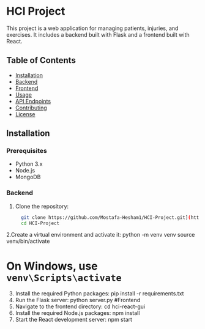 # HCI Project

This project is a web application for managing patients, injuries, and exercises. It includes a backend built with Flask and a frontend built with React.

## Table of Contents

- [Installation](#installation)
- [Backend](#backend)
- [Frontend](#frontend)
- [Usage](#usage)
- [API Endpoints](#api-endpoints)
- [Contributing](#contributing)
- [License](#license)

## Installation

### Prerequisites

- Python 3.x
- Node.js
- MongoDB

### Backend

1. Clone the repository:

   ```sh
     git clone https://github.com/Mostafa-Hesham1/HCI-Project.git](https://github.com/Mostafa-Hesham1/HCI-Project/tree/Phase2-Test
     cd HCI-Project
  2.Create a virtual environment and activate it:
    python -m venv venv
    source venv/bin/activate
# On Windows, use `venv\Scripts\activate`
3. Install the required Python packages:
pip install -r requirements.txt
4. Run the Flask server:
python server.py
#Frontend
1. Navigate to the frontend directory:
  cd hci-react-gui
2. Install the required Node.js packages:
    npm install
3. Start the React development server:
  npm start

